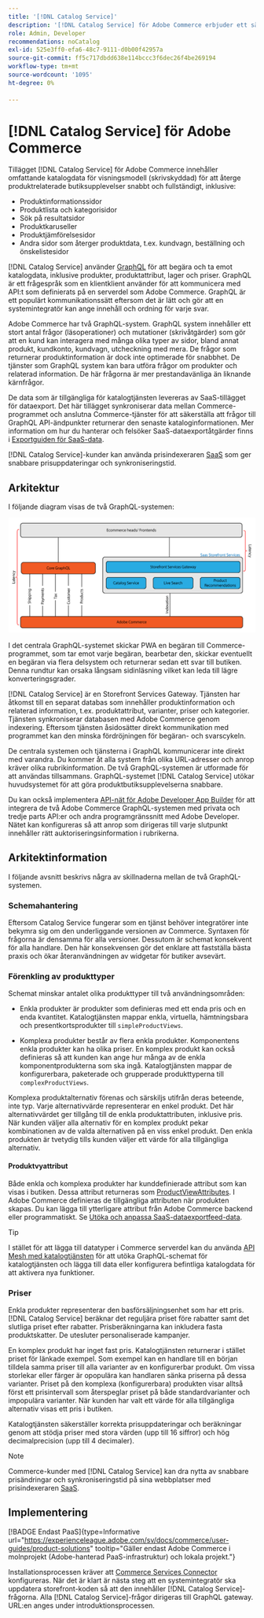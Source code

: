 ```yaml
---
title: '[!DNL Catalog Service]'
description: '[!DNL Catalog Service] för Adobe Commerce erbjuder ett sätt att hämta innehållet på produktvisningssidor och produktlistsidor mycket snabbare än med de ursprungliga Adobe Commerce GraphQL-frågorna.'
role: Admin, Developer
recommendations: noCatalog
exl-id: 525e3ff0-efa6-48c7-9111-d0b00f42957a
source-git-commit: ff5c717dbdd638e114bccc3f6dec26f4be269194
workflow-type: tm+mt
source-wordcount: '1095'
ht-degree: 0%

---
```


# [!DNL Catalog Service] för Adobe Commerce

Tillägget [!DNL Catalog Service] för Adobe Commerce innehåller omfattande katalogdata för visningsmodell (skrivskyddad) för att återge produktrelaterade butiksupplevelser snabbt och fullständigt, inklusive:

* Produktinformationssidor
* Produktlista och kategorisidor
* Sök på resultatsidor
* Produktkaruseller
* Produktjämförelsesidor
* Andra sidor som återger produktdata, t.ex. kundvagn, beställning och önskelistesidor

[!DNL Catalog Service] använder [GraphQL](https://graphql.org/) för att begära och ta emot katalogdata, inklusive produkter, produktattribut, lager och priser. GraphQL är ett frågespråk som en klientklient använder för att kommunicera med API:t som definierats på en serverdel som Adobe Commerce. GraphQL är ett populärt kommunikationssätt eftersom det är lätt och gör att en systemintegratör kan ange innehåll och ordning för varje svar.

Adobe Commerce har två GraphQL-system. GraphQL system innehåller ett stort antal frågor (läsoperationer) och mutationer (skrivåtgärder) som gör att en kund kan interagera med många olika typer av sidor, bland annat produkt, kundkonto, kundvagn, utcheckning med mera. De frågor som returnerar produktinformation är dock inte optimerade för snabbhet. De tjänster som GraphQL system kan bara utföra frågor om produkter och relaterad information. De här frågorna är mer prestandavänliga än liknande kärnfrågor.

De data som är tillgängliga för katalogtjänsten levereras av SaaS-tillägget för dataexport. Det här tillägget synkroniserar data mellan Commerce-programmet och anslutna Commerce-tjänster för att säkerställa att frågor till GraphQL API-ändpunkter returnerar den senaste kataloginformationen. Mer information om hur du hanterar och felsöker SaaS-dataexportåtgärder finns i [Exportguiden för SaaS-data](../data-export/overview.md).

[!DNL Catalog Service]-kunder kan använda prisindexeraren [SaaS](../price-index/price-indexing.md) som ger snabbare prisuppdateringar och synkroniseringstid.

## Arkitektur

I följande diagram visas de två GraphQL-systemen:

![Katalogarkitekturdiagram](assets/catalog-service-architecture.png)

I det centrala GraphQL-systemet skickar PWA en begäran till Commerce-programmet, som tar emot varje begäran, bearbetar den, skickar eventuellt en begäran via flera delsystem och returnerar sedan ett svar till butiken. Denna rundtur kan orsaka långsam sidinläsning vilket kan leda till lägre konverteringsgrader.

[!DNL Catalog Service] är en Storefront Services Gateway. Tjänsten har åtkomst till en separat databas som innehåller produktinformation och relaterad information, t.ex. produktattribut, varianter, priser och kategorier. Tjänsten synkroniserar databasen med Adobe Commerce genom indexering.
Eftersom tjänsten åsidosätter direkt kommunikation med programmet kan den minska fördröjningen för begäran- och svarscykeln.

De centrala systemen och tjänsterna i GraphQL kommunicerar inte direkt med varandra. Du kommer åt alla system från olika URL-adresser och anrop kräver olika rubrikinformation. De två GraphQL-systemen är utformade för att användas tillsammans. GraphQL-systemet [!DNL Catalog Service] utökar huvudsystemet för att göra produktbutiksupplevelserna snabbare.

Du kan också implementera [API-nät för Adobe Developer App Builder](https://developer.adobe.com/graphql-mesh-gateway/) för att integrera de två Adobe Commerce GraphQL-systemen med privata och tredje parts API:er och andra programgränssnitt med Adobe Developer. Nätet kan konfigureras så att anrop som dirigeras till varje slutpunkt innehåller rätt auktoriseringsinformation i rubrikerna.

## Arkitektinformation

I följande avsnitt beskrivs några av skillnaderna mellan de två GraphQL-systemen.

### Schemahantering

Eftersom Catalog Service fungerar som en tjänst behöver integratörer inte bekymra sig om den underliggande versionen av Commerce. Syntaxen för frågorna är densamma för alla versioner. Dessutom är schemat konsekvent för alla handlare. Den här konsekvensen gör det enklare att fastställa bästa praxis och ökar återanvändningen av widgetar för butiker avsevärt.

### Förenkling av produkttyper

Schemat minskar antalet olika produkttyper till två användningsområden:

* Enkla produkter är produkter som definieras med ett enda pris och en enda kvantitet. Katalogtjänsten mappar enkla, virtuella, hämtningsbara och presentkortsprodukter till `simpleProductViews`.

* Komplexa produkter består av flera enkla produkter. Komponentens enkla produkter kan ha olika priser. En komplex produkt kan också definieras så att kunden kan ange hur många av de enkla komponentprodukterna som ska ingå. Katalogtjänsten mappar de konfigurerbara, paketerade och grupperade produkttyperna till `complexProductViews`.

Komplexa produktalternativ förenas och särskiljs utifrån deras beteende, inte typ. Varje alternativvärde representerar en enkel produkt. Det här alternativvärdet ger tillgång till de enkla produktattributen, inklusive pris. När kunden väljer alla alternativ för en komplex produkt pekar kombinationen av de valda alternativen på en viss enkel produkt. Den enkla produkten är tvetydig tills kunden väljer ett värde för alla tillgängliga alternativ.

#### Produktvyattribut

Både enkla och komplexa produkter har kunddefinierade attribut som kan visas i butiken. Dessa attribut returneras som [ProductViewAttributes](https://developer.adobe.com/commerce/webapi/graphql/schema/catalog-service/queries/products/#productviewattribute-type). I Adobe Commerce definieras de tillgängliga attributen när produkten skapas. Du kan lägga till ytterligare attribut från Adobe Commerce backend eller programmatiskt. Se [Utöka och anpassa SaaS-dataexportfeed-data](../data-export/extensibility-and-customizations.md).

>[!TIP]
>
>I stället för att lägga till datatyper i Commerce serverdel kan du använda [API Mesh med katalogtjänsten](mesh.md) för att utöka GraphQL-schemat för katalogtjänsten och lägga till data eller konfigurera befintliga katalogdata för att aktivera nya funktioner.

### Priser

Enkla produkter representerar den basförsäljningsenhet som har ett pris. [!DNL Catalog Service] beräknar det reguljära priset före rabatter samt det slutliga priset efter rabatter. Prisberäkningarna kan inkludera fasta produktskatter. De utesluter personaliserade kampanjer.

En komplex produkt har inget fast pris. Katalogtjänsten returnerar i stället priset för länkade exempel. Som exempel kan en handlare till en början tilldela samma priser till alla varianter av en konfigurerbar produkt. Om vissa storlekar eller färger är opopulära kan handlaren sänka priserna på dessa varianter. Priset på den komplexa (konfigurerbara) produkten visar alltså först ett prisintervall som återspeglar priset på både standardvarianter och impopulära varianter. När kunden har valt ett värde för alla tillgängliga alternativ visas ett pris i butiken.

Katalogtjänsten säkerställer korrekta prisuppdateringar och beräkningar genom att stödja priser med stora värden (upp till 16 siffror) och hög decimalprecision (upp till 4 decimaler).

>[!NOTE]
>
> Commerce-kunder med [!DNL Catalog Service] kan dra nytta av snabbare prisändringar och synkroniseringstid på sina webbplatser med prisindexeraren [SaaS](../price-index/price-indexing.md).

## Implementering

[!BADGE Endast PaaS]{type=Informative url="https://experienceleague.adobe.com/sv/docs/commerce/user-guides/product-solutions" tooltip="Gäller endast Adobe Commerce i molnprojekt (Adobe-hanterad PaaS-infrastruktur) och lokala projekt."}

Installationsprocessen kräver att [Commerce Services Connector](../landing/saas.md) konfigureras. När det är klart är nästa steg att en systemintegratör ska uppdatera storefront-koden så att den innehåller [!DNL Catalog Service]-frågorna. Alla [!DNL Catalog Service]-frågor dirigeras till GraphQL gateway. URL:en anges under introduktionsprocessen.
